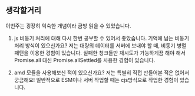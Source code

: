 ## 생각할거리

이번주는 굉장히 익숙한 개념이라 금방 읽을 수 있었습니다.

1. js 비동기 처리에 대해 다시 한번 공부할 수 있어서 좋았습니다. 기억에 남는 비동기 처리 방식이 있으신가요? 저는 대량의 데이터를 서버에 보내야 할 때, 비동기 병렬 패턴을 이용한 경험이 있습니다. 실패한 청크들만 재시도가 가능하게끔 해야 해서 Promise.all 대신 Promise.allSettled를 사용한 경험이 있습니다.

2. amd 모듈을 사용해보신 적이 있으신가요? 저는 특별히 직접 만들어본 적은 없어서 궁금해요! 일반적으로 ESM이나 서버 작업할 때는 cjs방식으로 작업한 경험이 있습니다.
